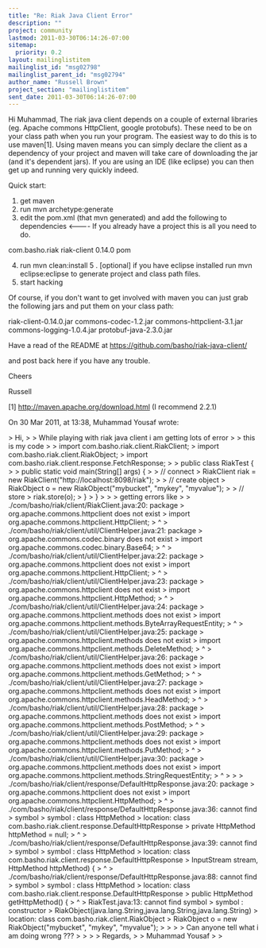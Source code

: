 ```yaml
---
title: "Re: Riak Java Client Error"
description: ""
project: community
lastmod: 2011-03-30T06:14:26-07:00
sitemap:
  priority: 0.2
layout: mailinglistitem
mailinglist_id: "msg02798"
mailinglist_parent_id: "msg02794"
author_name: "Russell Brown"
project_section: "mailinglistitem"
sent_date: 2011-03-30T06:14:26-07:00
---
```



Hi Muhammad,
The riak java client depends on a couple of external libraries (eg. Apache 
commons HttpClient, google protobufs). These need to be on your class path when 
you run your program. The easiest way to do this is to use maven[1]. Using 
maven means you can simply declare the client as a dependency of your project 
and maven will take care of downloading the jar (and it's dependent jars). If 
you are using an IDE (like eclipse) you can then get up and running very 
quickly indeed.

Quick start:

1. get maven
2. run mvn archetype:generate
3. edit the pom.xml (that mvn generated) and add the following to dependencies 
&lt;---- If you already have a project this is all you need to do.


com.basho.riak
riak-client
0.14.0
pom


4. run mvn clean:install
5 . [optional] if you have eclipse installed run mvn eclipse:eclipse to 
generate project and class path files.
6. start hacking

Of course, if you don't want to get involved with maven you can just grab the 
following jars and put them on your class path:

riak-client-0.14.0.jar
commons-codec-1.2.jar 
commons-httpclient-3.1.jar
commons-logging-1.0.4.jar
protobuf-java-2.3.0.jar

Have a read of the README at https://github.com/basho/riak-java-client/

and post back here if you have any trouble.

Cheers

Russell

[1] http://maven.apache.org/download.html (I recommend 2.2.1)

On 30 Mar 2011, at 13:38, Muhammad Yousaf wrote:

&gt; Hi,
&gt; 
&gt; While playing with riak java client i am getting lots of error 
&gt; 
&gt; this is my code 
&gt; 
&gt; import com.basho.riak.client.RiakClient;
&gt; import com.basho.riak.client.RiakObject;
&gt; import com.basho.riak.client.response.FetchResponse;
&gt; 
&gt; public class RiakTest {
&gt; 
&gt; public static void main(String[] args) {
&gt; 
&gt; // connect
&gt; RiakClient riak = new RiakClient("http://localhost:8098/riak");
&gt; 
&gt; // create object
&gt; RiakObject o = new RiakObject("mybucket", "mykey", "myvalue");
&gt; 
&gt; // store
&gt; riak.store(o); 
&gt; }
&gt; }
&gt; 
&gt; 
&gt; getting errors like 
&gt; 
&gt; ./com/basho/riak/client/RiakClient.java:20: package 
&gt; org.apache.commons.httpclient does not exist
&gt; import org.apache.commons.httpclient.HttpClient;
&gt; ^
&gt; ./com/basho/riak/client/util/ClientHelper.java:21: package 
&gt; org.apache.commons.codec.binary does not exist
&gt; import org.apache.commons.codec.binary.Base64;
&gt; ^
&gt; ./com/basho/riak/client/util/ClientHelper.java:22: package 
&gt; org.apache.commons.httpclient does not exist
&gt; import org.apache.commons.httpclient.HttpClient;
&gt; ^
&gt; ./com/basho/riak/client/util/ClientHelper.java:23: package 
&gt; org.apache.commons.httpclient does not exist
&gt; import org.apache.commons.httpclient.HttpMethod;
&gt; ^
&gt; ./com/basho/riak/client/util/ClientHelper.java:24: package 
&gt; org.apache.commons.httpclient.methods does not exist
&gt; import org.apache.commons.httpclient.methods.ByteArrayRequestEntity;
&gt; ^
&gt; ./com/basho/riak/client/util/ClientHelper.java:25: package 
&gt; org.apache.commons.httpclient.methods does not exist
&gt; import org.apache.commons.httpclient.methods.DeleteMethod;
&gt; ^
&gt; ./com/basho/riak/client/util/ClientHelper.java:26: package 
&gt; org.apache.commons.httpclient.methods does not exist
&gt; import org.apache.commons.httpclient.methods.GetMethod;
&gt; ^
&gt; ./com/basho/riak/client/util/ClientHelper.java:27: package 
&gt; org.apache.commons.httpclient.methods does not exist
&gt; import org.apache.commons.httpclient.methods.HeadMethod;
&gt; ^
&gt; ./com/basho/riak/client/util/ClientHelper.java:28: package 
&gt; org.apache.commons.httpclient.methods does not exist
&gt; import org.apache.commons.httpclient.methods.PostMethod;
&gt; ^
&gt; ./com/basho/riak/client/util/ClientHelper.java:29: package 
&gt; org.apache.commons.httpclient.methods does not exist
&gt; import org.apache.commons.httpclient.methods.PutMethod;
&gt; ^
&gt; ./com/basho/riak/client/util/ClientHelper.java:30: package 
&gt; org.apache.commons.httpclient.methods does not exist
&gt; import org.apache.commons.httpclient.methods.StringRequestEntity;
&gt; ^
&gt; 
&gt; 
&gt; ./com/basho/riak/client/response/DefaultHttpResponse.java:20: package 
&gt; org.apache.commons.httpclient does not exist
&gt; import org.apache.commons.httpclient.HttpMethod;
&gt; ^
&gt; ./com/basho/riak/client/response/DefaultHttpResponse.java:36: cannot find 
&gt; symbol
&gt; symbol : class HttpMethod
&gt; location: class com.basho.riak.client.response.DefaultHttpResponse
&gt; private HttpMethod httpMethod = null;
&gt; ^
&gt; ./com/basho/riak/client/response/DefaultHttpResponse.java:39: cannot find 
&gt; symbol
&gt; symbol : class HttpMethod
&gt; location: class com.basho.riak.client.response.DefaultHttpResponse
&gt; InputStream stream, HttpMethod httpMethod) {
&gt; ^
&gt; ./com/basho/riak/client/response/DefaultHttpResponse.java:88: cannot find 
&gt; symbol
&gt; symbol : class HttpMethod
&gt; location: class com.basho.riak.client.response.DefaultHttpResponse
&gt; public HttpMethod getHttpMethod() {
&gt; ^
&gt; RiakTest.java:13: cannot find symbol
&gt; symbol : constructor 
&gt; RiakObject(java.lang.String,java.lang.String,java.lang.String)
&gt; location: class com.basho.riak.client.RiakObject
&gt; RiakObject o = new RiakObject("mybucket", "mykey", "myvalue");
&gt; 
&gt; 
&gt; 
&gt; Can anyone tell what i am doing wrong ???
&gt; 
&gt; 
&gt; 
&gt; Regards,
&gt; 
&gt; Muhammad Yousaf
&gt; 
&gt; 

